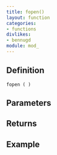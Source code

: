 ```yaml
---
title: fopen()
layout: function
categories:
- functions
divlikes:
- bennugd
module: mod_
---
```


## Definition

    fopen ( )

## Parameters

## Returns

## Example
